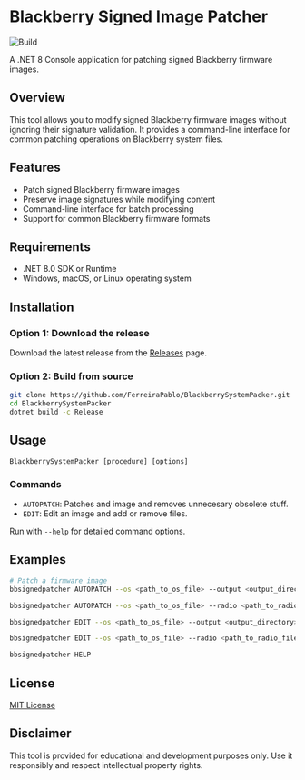 # Blackberry Signed Image Patcher
![Build](https://github.com/FerreiraPablo/BlackberrySystemPacker/actions/workflows/dotnet.yml/badge.svg)

A .NET 8 Console application for patching signed Blackberry firmware images.

## Overview

This tool allows you to modify signed Blackberry firmware images without ignoring their signature validation. It provides a command-line interface for common patching operations on Blackberry system files.

## Features
- Patch signed Blackberry firmware images
- Preserve image signatures while modifying content
- Command-line interface for batch processing
- Support for common Blackberry firmware formats

## Requirements

- .NET 8.0 SDK or Runtime
- Windows, macOS, or Linux operating system

## Installation

### Option 1: Download the release

Download the latest release from the [Releases](https://github.com/FerreiraPablo/BlackberrySystemPacker/releases) page.

### Option 2: Build from source

```bash
git clone https://github.com/FerreiraPablo/BlackberrySystemPacker.git
cd BlackberrySystemPacker
dotnet build -c Release
```

## Usage

```
BlackberrySystemPacker [procedure] [options]
```

### Commands

- `AUTOPATCH`: Patches and image and removes unnecesary obsolete stuff.
- `EDIT`: Edit an image and add or remove files.

Run with `--help` for detailed command options.

## Examples

```bash
# Patch a firmware image
bbsignedpatcher AUTOPATCH --os <path_to_os_file> --output <output_directory>

bbsignedpatcher AUTOPATCH --os <path_to_os_file> --radio <path_to_radio_file> --output <output_directory> --autoloader

bbsignedpatcher EDIT --os <path_to_os_file> --output <output_directory> --workspace <workspace_directory>

bbsignedpatcher EDIT --os <path_to_os_file> --radio <path_to_radio_file> --output <output_directory> --workspace <workspace_directory> --autoloader

bbsignedpatcher HELP
```

## License

[MIT License](LICENSE)

## Disclaimer

This tool is provided for educational and development purposes only. Use it responsibly and respect intellectual property rights.